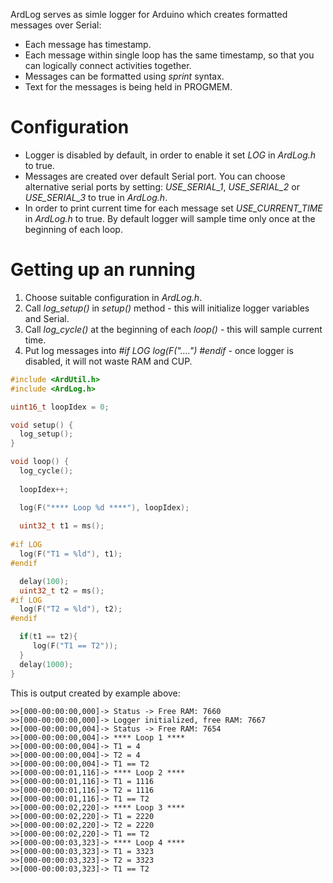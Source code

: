 ArdLog serves as simle logger for Arduino which creates formatted messages over Serial:
* Each message has timestamp.
* Each message within single loop has the same timestamp, so that you can logically connect activities together.
* Messages can be formatted using *sprint* syntax.
* Text for the messages is being held in PROGMEM.

# Configuration
* Logger is disabled by default, in order to enable it set *LOG* in *ArdLog.h* to true.
* Messages are created over default Serial port. You can choose alternative serial ports by setting: *USE_SERIAL_1*, *USE_SERIAL_2* or *USE_SERIAL_3* to true in  *ArdLog.h*.
* In order to print current time for each message set *USE_CURRENT_TIME* in *ArdLog.h* to true. By default logger will sample time only once at the beginning of each loop.

# Getting up an running
1. Choose suitable configuration in *ArdLog.h*.
2. Call *log_setup()* in *setup()* method - this will initialize logger variables and Serial.
3. Call  *log_cycle()* at the beginning of each *loop()* - this will sample current time.
4. Put log messages into *#if LOG log(F("....") #endif* - once logger is disabled, it will not waste RAM and CUP.

```cpp
#include <ArdUtil.h>
#include <ArdLog.h>

uint16_t loopIdex = 0;

void setup() {
  log_setup();
}

void loop() {
  log_cycle();
  
  loopIdex++;

  log(F("**** Loop %d ****"), loopIdex);
  
  uint32_t t1 = ms();
  
#if LOG
  log(F("T1 = %ld"), t1);
#endif

  delay(100);
  uint32_t t2 = ms();
#if LOG
  log(F("T2 = %ld"), t2);
#endif

  if(t1 == t2){
     log(F("T1 == T2"));
  }
  delay(1000);
}

```

This is output created by example above:
```
>>[000-00:00:00,000]-> Status -> Free RAM: 7660
>>[000-00:00:00,000]-> Logger initialized, free RAM: 7667
>>[000-00:00:00,004]-> Status -> Free RAM: 7654
>>[000-00:00:00,004]-> **** Loop 1 ****
>>[000-00:00:00,004]-> T1 = 4
>>[000-00:00:00,004]-> T2 = 4
>>[000-00:00:00,004]-> T1 == T2
>>[000-00:00:01,116]-> **** Loop 2 ****
>>[000-00:00:01,116]-> T1 = 1116
>>[000-00:00:01,116]-> T2 = 1116
>>[000-00:00:01,116]-> T1 == T2
>>[000-00:00:02,220]-> **** Loop 3 ****
>>[000-00:00:02,220]-> T1 = 2220
>>[000-00:00:02,220]-> T2 = 2220
>>[000-00:00:02,220]-> T1 == T2
>>[000-00:00:03,323]-> **** Loop 4 ****
>>[000-00:00:03,323]-> T1 = 3323
>>[000-00:00:03,323]-> T2 = 3323
>>[000-00:00:03,323]-> T1 == T2
```

